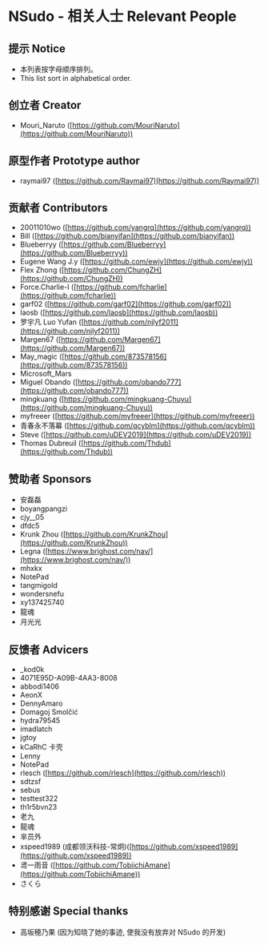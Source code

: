 ﻿# NSudo - 相关人士 Relevant People

## 提示 Notice

- 本列表按字母顺序排列。
- This list sort in alphabetical order.

## 创立者 Creator

- Mouri_Naruto ([https://github.com/MouriNaruto](https://github.com/MouriNaruto))

## 原型作者 Prototype author

- raymai97 ([https://github.com/Raymai97](https://github.com/Raymai97))

## 贡献者 Contributors

- 20011010wo ([https://github.com/yangrq](https://github.com/yangrq))
- Bill ([https://github.com/bianyifan](https://github.com/bianyifan))
- Blueberryy ([https://github.com/Blueberryy](https://github.com/Blueberryy))
- Eugene Wang J.y ([https://github.com/ewjy](https://github.com/ewjy))
- Flex Zhong ([https://github.com/ChungZH](https://github.com/ChungZH))
- Force.Charlie-I ([https://github.com/fcharlie](https://github.com/fcharlie))
- garf02 ([https://github.com/garf02](https://github.com/garf02))
- laosb ([https://github.com/laosb](https://github.com/laosb))
- 罗宇凡 Luo Yufan ([https://github.com/njlyf2011](https://github.com/njlyf2011))
- Margen67 ([https://github.com/Margen67](https://github.com/Margen67))
- May_magic ([https://github.com/873578156](https://github.com/873578156))
- Microsoft_Mars
- Miguel Obando ([https://github.com/obando777](https://github.com/obando777))
- mingkuang ([https://github.com/mingkuang-Chuyu](https://github.com/mingkuang-Chuyu))
- myfreeer ([https://github.com/myfreeer](https://github.com/myfreeer))
- 青春永不落幕 ([https://github.com/qcyblm](https://github.com/qcyblm))
- Steve ([https://github.com/uDEV2019](https://github.com/uDEV2019))
- Thomas Dubreuil ([https://github.com/Thdub](https://github.com/Thdub))

## 赞助者 Sponsors

- 安磊磊
- boyangpangzi
- cjy\_\_05
- dfdc5
- Krunk Zhou ([https://github.com/KrunkZhou](https://github.com/KrunkZhou))
- Legna ([https://www.brighost.com/nav/](https://www.brighost.com/nav/))
- mhxkx
- NotePad
- tangmigoId
- wondersnefu
- xy137425740
- 龍魂
- 月光光

## 反馈者 Advicers

- _kod0k
- 4071E95D-A09B-4AA3-8008
- abbodi1406
- AeonX
- DennyAmaro
- Domagoj Smolčić
- hydra79545
- imadlatch
- jgtoy
- kCaRhC 卡壳
- Lenny
- NotePad
- rlesch ([https://github.com/rlesch](https://github.com/rlesch))
- sdtzsf
- sebus
- testtest322
- th1r5bvn23
- 老九
- 龍魂
- 芈员外
- xspeed1989 (成都领沃科技-常炯)([https://github.com/xspeed1989](https://github.com/xspeed1989))
- 鸢一雨音 ([https://github.com/TobiichiAmane](https://github.com/TobiichiAmane))
- さくら

## 特别感谢 Special thanks

- 高坂穂乃果 (因为知晓了她的事迹, 使我没有放弃对 NSudo 的开发)
